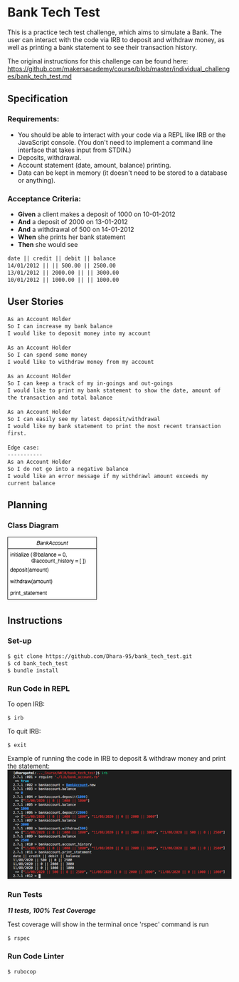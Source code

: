 # Bank Tech Test
This is a practice tech test challenge, which aims to simulate a Bank. The user can interact with the code via IRB to deposit and withdraw money, as well as printing a bank statement to see their transaction history.

The original instructions for this challenge can be found here: https://github.com/makersacademy/course/blob/master/individual_challenges/bank_tech_test.md 


## Specification

### Requirements:
- You should be able to interact with your code via a REPL like IRB or the JavaScript console. (You
  don't need to implement a command line interface that takes input from STDIN.)
- Deposits, withdrawal.
- Account statement (date, amount, balance) printing.
- Data can be kept in memory (it doesn't need to be stored to a database or anything).

### Acceptance Criteria:

- **Given** a client makes a deposit of 1000 on 10-01-2012
- **And** a deposit of 2000 on 13-01-2012
- **And** a withdrawal of 500 on 14-01-2012
- **When** she prints her bank statement
- **Then** she would see

```
date || credit || debit || balance
14/01/2012 || || 500.00 || 2500.00
13/01/2012 || 2000.00 || || 3000.00
10/01/2012 || 1000.00 || || 1000.00
```


## User Stories

```
As an Account Holder
So I can increase my bank balance
I would like to deposit money into my account 

As an Account Holder
So I can spend some money 
I would like to withdraw money from my account

As an Account Holder
So I can keep a track of my in-goings and out-goings 
I would like to print my bank statement to show the date, amount of the transaction and total balance

As an Account Holder
So I can easily see my latest deposit/withdrawal 
I would like my bank statement to print the most recent transaction first. 

Edge case:
-----------
As an Account Holder
So I do not go into a negative balance
I would like an error message if my withdrawl amount exceeds my current balance
```


## Planning

### Class Diagram

![class_diagram](/images/class_diagram.png) 


## Instructions

### Set-up

```
$ git clone https://github.com/Dhara-95/bank_tech_test.git
$ cd bank_tech_test
$ bundle install
```

### Run Code in REPL
To open IRB:
```
$ irb
```

To quit IRB:
```
$ exit
```

Example of running the code in IRB to deposit & withdraw money and print the statement:
![code_in_irb](/images/code_in_irb.png)

### Run Tests
***11 tests, 100% Test Coverage***

Test coverage will show in the terminal once 'rspec' command is run

```
$ rspec
```

### Run Code Linter

```
$ rubocop
```
